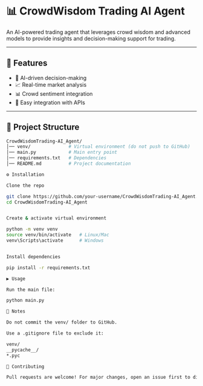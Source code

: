 # 📊 CrowdWisdom Trading AI Agent

An AI-powered trading agent that leverages crowd wisdom and advanced models to provide insights and decision-making support for trading.

---

## 🚀 Features
- 🤖 AI-driven decision-making  
- 📈 Real-time market analysis  
- 📊 Crowd sentiment integration  
- 🔗 Easy integration with APIs  

---

## 📂 Project Structure
```bash
CrowdWisdomTrading-AI_Agent/
│── venv/              # Virtual environment (do not push to GitHub)
│── main.py            # Main entry point
│── requirements.txt   # Dependencies
│── README.md          # Project documentation

⚙️ Installation

Clone the repo

git clone https://github.com/your-username/CrowdWisdomTrading-AI_Agent.git
cd CrowdWisdomTrading-AI_Agent


Create & activate virtual environment

python -m venv venv
source venv/bin/activate   # Linux/Mac
venv\Scripts\activate      # Windows


Install dependencies

pip install -r requirements.txt

▶️ Usage

Run the main file:

python main.py

📝 Notes

Do not commit the venv/ folder to GitHub.

Use a .gitignore file to exclude it:

venv/
__pycache__/
*.pyc

🤝 Contributing

Pull requests are welcome! For major changes, open an issue first to discuss what you’d like to improve.
